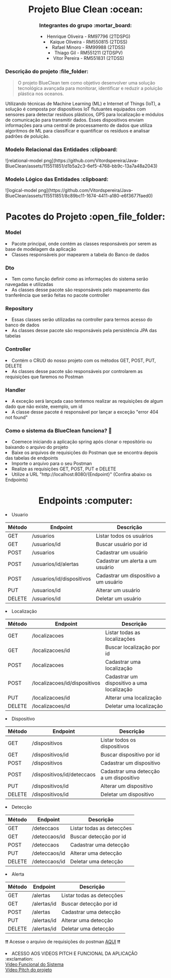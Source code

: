 <h1  align="center">Projeto Blue Clean :ocean:</h1>

<div align="center">
<h3>Integrantes do grupo :mortar_board:</h3>
  <li>Henrique Oliveira - RM97796 (2TDSPG)</li>
  <li>Kaique Oliveira - RM550815 (2TDSS)</li>
  <li>Rafael Minoro - RM99988 (2TDSS)</li>
  <li>Thiago Gil - RM551211 (2TDSPV)</li>
  <li>Vitor Pereira - RM551831 (2TDSS)</li>
</div>

<h3>Descrição do projeto :file_folder:</h3>

> O projeto BlueClean tem como objetivo desenvolver uma solução tecnológica avançada para monitorar, identificar e reduzir a poluição plástica nos oceanos.

Utilizando técnicas de Machine Learning (ML) e Internet of Things (IoT), a solução é composta por dispositivos IoT flutuantes equipados com sensores para detectar resíduos plásticos, 
GPS para localização e módulos de comunicação para transmitir dados. Esses dispositivos enviam informações para uma central de processamento de dados que utiliza algoritmos de ML 
para classificar e quantificar os resíduos e analisar padrões de poluição.

<h3>Modelo Relacional das Entidades :clipboard:</h3>
![relational-model png](https://github.com/Vitordspereira/Java-BlueClean/assets/115511851/d1b5a2c3-6ef5-4768-bb9c-13a7a48a2043)

<h3>Modelo Lógico das Entidades  :clipboard:</h3>
![logical-model png](https://github.com/Vitordspereira/Java-BlueClean/assets/115511851/8c89bc11-1674-4411-a180-e6f3677faed0)

<div>
  <h1 align ="center">Pacotes do Projeto :open_file_folder:</h1>

  <h3>Model</h3>
  <li>Pacote principal, onde contém as classes responsáveis por serem as base de modelagem da aplicação</li>
  <li>Classes responsáveis por mapearem a tabela do Banco de dados</li>

  <h3>Dto</h3>
  <li>Tem como função definir como as informações do sistema serão navegadas e utilizadas</li>
  <li>As classes desse pacote são responsáveis pelo mapeamento das tranferência que serão feitas no pacote controller</li>

  <h3>Repository</h3>
  <li>Essas classes serão utilizadas na controller para termos acesso do banco de dados</li>
  <li>As classes desse pacote são responsáveis pela persistência JPA das tabelas</li>

  <h3>Controller</h3>
  <li>Contém o CRUD do nosso projeto com os métodos GET, POST, PUT, DELETE</li>
  <li>As classes desse pacote são responsáveis por controlarem as requisições que faremos no Postman</li>

  <h3>Handler</h3>
  <li>A exceção será lançada caso tentemos realizar as requisições de algum dado que não existe, exemplo, um id</li>
  <li>A classe desse pacote é responsável por lançar a exceção "error 404 not found"</li>
</div>

<h3>Como o sistema da BlueClean funciona? 🤔</h3>
<li>Coemece iniciando a aplicação spring após clonar o repositório ou baixando o arquivo do projeto</li>
<li>Baixe os arquivos de requisições do Postman que se encontra depois das tabelas de endpoints</li>
<li>Importe o arquivo para o seu Postman</li>
<li>Realize as requisições GET, POST, PUT e DELETE</li>
<li>Utilize a URL "http://localhost:8080/{Endpoint}" (Confira abaixo os Endpoints)</li>

<h1 align="center">Endpoints :computer:</h1>

<li>Usuario</li>

|Método|Endpoint                 |Descrição                            |
|------|-------------------------|-------------------------------------|
|GET   |/usuarios                |Listar todos os usuários             |
|GET   |/usuarios/id             |Buscar usuário por id                |
|POST  |/usuarios                |Cadastrar um usuário                 |
|POST  |/usuarios/id/alertas     |Cadastrar um alerta a um usuário     |
|POST  |/usuarios/id/dispositivos|Cadastrar um dispositivo a um usuário|
|PUT   |/usuarios/id             |Alterar um usuário                   |
|DELETE|/usuarios/id             |Deletar um usuário                   |

<li>Localização</li>

|Método|Endpoint                     |Descrição                                 |
|------|-----------------------------|------------------------------------------|
|GET   |/localizacoes                |Listar todas as localizações              |
|GET   |/localizacoes/id             |Buscar localização por id                 |
|POST  |/localizacoes                |Cadastrar uma localização                 |
|POST  |/localizacoes/id/dispositivos|Cadastrar um dispositivo a uma localização|
|PUT   |/localizacoes/id             |Alterar uma localização                   |
|DELETE|/localizacoes/id             |Deletar uma localização                   |

<li>Dispositivo</li>

|Método|Endpoint                  |Descrição                              |
|------|--------------------------|---------------------------------------|
|GET   |/dispositivos             |Listar todos os dispositivos           |
|GET   |/dispositivos/id          |Buscar dispositivo por id              |
|POST  |/dispositivos             |Cadastrar um dispositivo               |
|POST  |/dispositivos/id/deteccaos|Cadastrar uma detecção a um dispositivo|
|PUT   |/dispositivos/id          |Alterar um dispositivo                 |
|DELETE|/dispositivos/id          |Deletar um dispositivo                 |

<li>Detecção</li>

|Método|Endpoint     |Descrição                |
|------|-------------|-------------------------|
|GET   |/deteccaos   |Listar todas as detecções|
|GET   |/deteccaos/id|Buscar detecção por id   |
|POST  |/deteccaos   |Cadastrar uma detecção   |
|PUT   |/deteccaos/id|Alterar uma detecção     |
|DELETE|/deteccaos/id|Deletar uma detecção     |

<li>Alerta</li>

|Método|Endpoint   |Descrição                |
|------|-----------|-------------------------|
|GET   |/alertas   |Listar todas as detecções|
|GET   |/alertas/id|Buscar detecção por id   |
|POST  |/alertas   |Cadastrar uma detecção   |
|PUT   |/alertas/id|Alterar uma detecção     |
|DELETE|/alertas/id|Deletar uma detecção     |

❗❗ Acesse o arquivo de requisições do postman <a href="BlueClean.postman_collection.json">AQUI</a> ❗❗

<li>ACESSO AOS VIDEOS PITCH E FUNCIONAL DA APLICAÇÂO :exclamation:</li>
<a href="https://www.youtube.com/watch?v=BzM0Lb2Ux_Q">Vídeo Funcional do Sistema</a>
<br>
<a href="https://youtu.be/mjy1jqSO3sU">Vídeo Pitch do projeto</a>
